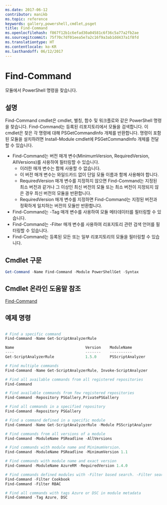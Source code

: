 ```yaml
---
ms.date: 2017-06-12
contributor: manikb
ms.topic: reference
keywords: gallery,powershell,cmdlet,psget
title: Find-Command
ms.openlocfilehash: f867f12b1c6efad30a04581c6f36c5a77a2fb2ae
ms.sourcegitcommit: 75f70c7df01eea5e7a2c16f9a3ab1dd437a1f8fd
ms.translationtype: HT
ms.contentlocale: ko-KR
ms.lasthandoff: 06/12/2017
---
```

<a id="find-command" class="xliff"></a>
# Find-Command

모듈에서 PowerShell 명령을 찾습니다.

<a id="description" class="xliff"></a>
## 설명
Find-Command cmdlet은 cmdlet, 별칭, 함수 및 워크플로와 같은 PowerShell 명령을 찾습니다. Find-Command는 등록된 리포지토리에서 모듈을 검색합니다.
이 cmdlet은 찾은 각 명령에 대해 PSGetCommandInfo 개체를 반환합니다. 명령이 포함된 모듈을 설치하려면 Install-Module cmdlet에 PSGetCommandInfo 개체를 전달할 수 있습니다.

- Find-Command는 버전 매개 변수(MinimumVersion, RequiredVersion, AllVersions)를 사용하여 필터링할 수 있습니다.
  - 이러한 매개 변수는 함께 사용할 수 없습니다.
  - 이 버전 매개 변수는 와일드카드 없이 단일 모듈 이름과 함께 사용해야 합니다.
  - RequiredVersion 매개 변수를 지정하지 않으면 Find-Command는 지정된 최소 버전과 같거나 그 이상인 최신 버전의 모듈 또는 최소 버전이 지정되지 않은 경우 최신 버전의 모듈을 반환합니다.
  - RequiredVersion 매개 변수를 지정하면 Find-Command는 지정된 버전과 정확하게 일치하는 버전의 모듈만 반환합니다.
- Find-Command는 -Tag 매개 변수를 사용하여 모듈 메타데이터를 필터링할 수 있습니다.
- Find-Command는 -Filter 매개 변수를 사용하여 리포지토리 관련 검색 언어를 필터링할 수 있습니다.
- Find-Command는 등록된 모든 또는 일부 리포지토리의 모듈을 필터링할 수 있습니다.

<a id="cmdlet-syntax" class="xliff"></a>
## Cmdlet 구문
```powershell
Get-Command -Name Find-Command -Module PowerShellGet -Syntax
```

<a id="cmdlet-online-help-reference" class="xliff"></a>
## Cmdlet 온라인 도움말 참조

[Find-Command](http://go.microsoft.com/fwlink/?LinkId=733636)

<a id="example-commands" class="xliff"></a>
## 예제 명령
```powershell

# Find a specific command
Find-Command -Name Get-ScriptAnalyzerRule

Name                                Version    ModuleName                          Repository
----                                -------    ----------                          ----------
Get-ScriptAnalyzerRule              1.5.0      PSScriptAnalyzer                    PSGallery

# Find multiple commands
Find-Command -Name Get-ScriptAnalyzerRule, Invoke-ScriptAnalyzer

# Find all available commands from all registered repositories
Find-Command

# Find available commands from few registered repositories
Find-Command -Repository PSGallery,PrivatePSGallery

# Find all commands in a specified repository
Find-Command -Repository PSGallery

# Find a command defined in a specific module
Find-Command -Name Get-ScriptAnalyzerRule -Module PSScriptAnalyzer

# Find commands from all versions of a module
Find-Command -ModuleName PSReadline -AllVersions

# Find commands with module name and MinimumVersion.
Find-Command -ModuleName PSReadline -MinimumVersion 1.1

# Find commands with module name and exact version
Find-Command -ModuleName AzureRM -RequiredVersion 1.4.0

# Find commands defined modules with -Filter based search. -Filter searches in description and module names
Find-Command -Filter Cookbook
Find-Command -Filter RBAC

# Find all commands with tags Azure or DSC in module metadata
Find-Command -Tag Azure, DSC

```

